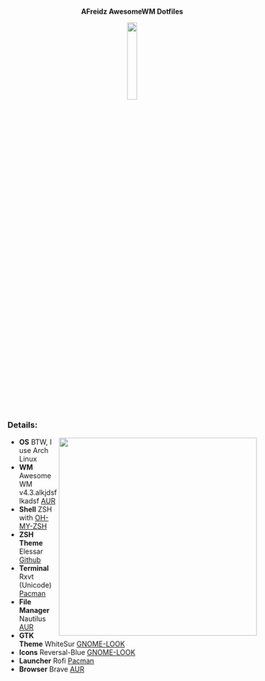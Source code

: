 <p align="center"><b>AFreidz AwesomeWM Dotfiles</b></p>
<p align="center"><img width="20%" src="https://github.com/afreidz/dots/raw/master/awesome/user.png"/></p>

### Details:

<img width="400px" align="right" src="https://i.imgur.com/xpNt1Tp.png"/>

+ **OS** BTW, I use Arch Linux
+ **WM** AwesomeWM v4.3.alkjdsflkadsf [AUR](https://aur.archlinux.org/packages/awesome-git/)
+ **Shell** ZSH with [OH-MY-ZSH](https://aur.archlinux.org/packages/oh-my-zsh-git/)
+ **ZSH Theme** Elessar [Github](https://github.com/fjpalacios/elessar-theme)
+ **Terminal** Rxvt (Unicode) [Pacman](https://www.archlinux.org/packages/?name=rxvt-unicode)
+ **File Manager** Nautilus [AUR](https://aur.archlinux.org/packages/nautilus-git/)
+ **GTK Theme** WhiteSur [GNOME-LOOK](https://www.gnome-look.org/p/1403328/)
+ **Icons** Reversal-Blue [GNOME-LOOK](https://www.gnome-look.org/s/Gnome/p/1340791)
+ **Launcher** Rofi [Pacman](https://wiki.archlinux.org/index.php/Rofi)
+ **Browser** Brave [AUR](https://aur.archlinux.org/packages/brave-bin/)

